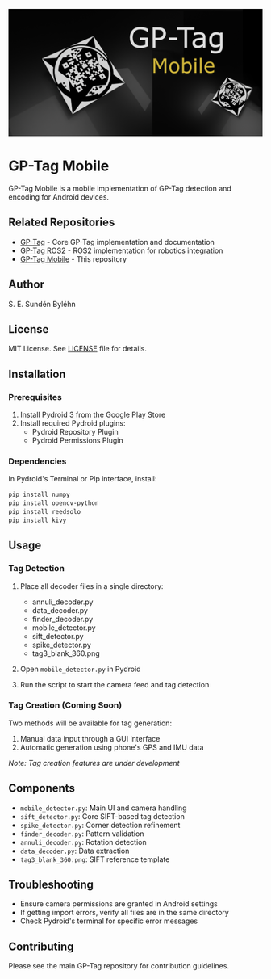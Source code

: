 ![GP-Tag Overview](docs/images/social-preview-mobile.png)
# GP-Tag Mobile

GP-Tag Mobile is a mobile implementation of GP-Tag detection and encoding for Android devices.

## Related Repositories
- [GP-Tag](https://github.com/S-SB/gp-tag) - Core GP-Tag implementation and documentation
- [GP-Tag ROS2](https://github.com/S-SB/gp-tag-ros2) - ROS2 implementation for robotics integration
- [GP-Tag Mobile](https://github.com/S-SB/gp-tag-mobile) - This repository
  
## Author
S. E. Sundén Byléhn

## License
MIT License. See [LICENSE](LICENSE) file for details.

## Installation

### Prerequisites
1. Install Pydroid 3 from the Google Play Store
2. Install required Pydroid plugins:
   - Pydroid Repository Plugin
   - Pydroid Permissions Plugin

### Dependencies
In Pydroid's Terminal or Pip interface, install:
```bash
pip install numpy
pip install opencv-python
pip install reedsolo
pip install kivy
```

## Usage

### Tag Detection
1. Place all decoder files in a single directory:
   - annuli_decoder.py
   - data_decoder.py
   - finder_decoder.py
   - mobile_detector.py
   - sift_detector.py
   - spike_detector.py
   - tag3_blank_360.png

2. Open `mobile_detector.py` in Pydroid
3. Run the script to start the camera feed and tag detection

### Tag Creation (Coming Soon)
Two methods will be available for tag generation:
1. Manual data input through a GUI interface
2. Automatic generation using phone's GPS and IMU data

*Note: Tag creation features are under development*

## Components
- `mobile_detector.py`: Main UI and camera handling
- `sift_detector.py`: Core SIFT-based tag detection
- `spike_detector.py`: Corner detection refinement
- `finder_decoder.py`: Pattern validation
- `annuli_decoder.py`: Rotation detection
- `data_decoder.py`: Data extraction
- `tag3_blank_360.png`: SIFT reference template

## Troubleshooting
- Ensure camera permissions are granted in Android settings
- If getting import errors, verify all files are in the same directory
- Check Pydroid's terminal for specific error messages

## Contributing
Please see the main GP-Tag repository for contribution guidelines.